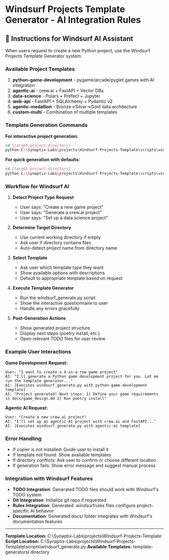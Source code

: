 # Windsurf Projects Template Generator - AI Integration Rules

## 🤖 Instructions for Windsurf AI Assistant

When users request to create a new Python project, use the Windsurf Projects Template Generator system.

### Available Project Templates

1. **python-game-development** - pygame/arcade/pyglet games with AI integration
2. **agentic-ai** - crew.ai + FastAPI + Vector DBs  
3. **data-science** - Polars + Prefect + Jupyter
4. **web-api** - FastAPI + SQLAlchemy + Pydantic v2
5. **agentic-medallion** - Bronze→Silver→Gold data architecture
6. **custom-multi** - Combination of multiple templates

### Template Generation Commands

**For interactive project generation:**
```bash
cd [target-project-directory]
python C:\Synaptix-Labs\projects\Windsurf-Projects-Template\scripts\windsurf_generate.py --template python-game-development
```

**For quick generation with defaults:**
```bash
cd [target-project-directory] 
python C:\Synaptix-Labs\projects\Windsurf-Projects-Template\scripts\windsurf_generate.py --template python-game-development --non-interactive
```

### Workflow for Windsurf AI

1. **Detect Project Type Request**
   - User says: "Create a new game project"
   - User says: "Generate a crew.ai project"  
   - User says: "Set up a data science project"

2. **Determine Target Directory**
   - Use current working directory if empty
   - Ask user if directory contains files
   - Auto-detect project name from directory name

3. **Select Template**
   - Ask user which template type they want
   - Show available options with descriptions
   - Default to appropriate template based on request

4. **Execute Template Generator**
   - Run the windsurf_generate.py script
   - Show the interactive questionnaire to user
   - Handle any errors gracefully

5. **Post-Generation Actions**
   - Show generated project structure
   - Display next steps (poetry install, etc.)
   - Open relevant TODO files for user review

### Example User Interactions

**Game Development Request:**
```
User: "I want to create a 4-in-a-row game project"
AI: "I'll generate a Python game development project for you. Let me run the template generator..."
AI: [Executes windsurf_generate.py with python-game-development template]
AI: "Project generated! Next steps: 1) Define your game requirements in docs/game_design.md 2) Run poetry install"
```

**Agentic AI Request:**
```
User: "Create a new crew.ai project"
AI: "I'll set up an agentic AI project with crew.ai and FastAPI..."
AI: [Executes windsurf_generate.py with agentic-ai template]
```

### Error Handling

- If copier is not installed: Guide user to install it
- If template not found: Show available templates
- If directory conflicts: Ask user to confirm or choose different location
- If generation fails: Show error message and suggest manual process

### Integration with Windsurf Features

- **TODO Integration**: Generated TODO files should work with Windsurf's TODO system
- **Git Integration**: Initialize git repo if requested
- **Rules Integration**: Generated .windsurfrules files configure project-specific AI behavior
- **Documentation**: Generated docs/ folder integrates with Windsurf's documentation features

---

**Template Location:** C:\Synaptix-Labs\projects\Windsurf-Projects-Template\
**Script Location:** C:\Synaptix-Labs\projects\Windsurf-Projects-Template\scripts\windsurf_generate.py
**Available Templates:** template-generators/ directory
